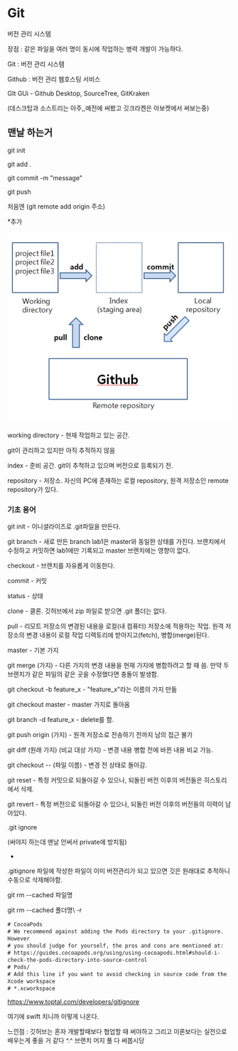 # Git

버전 관리 시스템

장점 : 같은 파일을 여러 명이 동시에 작업하는 병력 개발이 가능하다.

Git : 버전 관리 시스템

Github : 버전 관리 웹호스팅 서비스

GIt GUi - Github Desktop, SourceTree, GitKraken

(데스크탑과 소스트리는 아주,,예전에 써봤고 깃크라켄은 아보켓에서 써보는중)

## 맨날 하는거

git init

git add .

git commit -m "message"

git push

처음엔 (git remote add origin 주소)

*추가

![ex_screenshot](./flow.png)

working directory - 현재 작업하고 있는 공간.

git이 관리하고 있지만 아직 추적하지 않음

index - 준비 공간. git이 추척하고 있으며 버전으로 등록되기 전.

repository - 저장소. 자신의 PC에 존재하는 로컬 repository, 원격 저장소인 remote repository가 있다.

### 기초 용어

git init - 이니셜라이즈로 .git파일을 만든다.

git branch - 새로 만든 branch lab1은 master와 동일한 상태를 가진다. 브랜치에서 수정하고 커밋하면 lab1에만 기록되고 master 브랜치에는 영향이 없다.

checkout - 브랜치를 자유롭게 이동한다.

commit - 커밋

status - 상태

clone - 클론. 깃허브에서 zip 파일로 받으면 .git 폴더는 없다.

pull - 리모트 저장소의 변경된 내용을 로컬(내 컴퓨터) 저장소에 적용하는 작업. 원격 저장소의 변경 내용이 로컬 작업 디렉토리에 받아지고(fetch), 병합(merge)된다.

master - 기본 가지

git merge (가지) - 다른 가지의 변경 내용을 현재 가지에 병합하려고 할 때 씀. 만약 두 브랜치가 같은 파일의 같은 곳을 수정했다면 충돌이 발생함.



git checkout -b feature_x - "feature_x"라는 이름의 가지 만듦

git checkout master - master 가지로 돌아옴

git branch -d feature_x - delete를 함.

git push origin (가지) - 원격 저장소로 전송하기 전까지 남의 접근 불가

git diff (원래 가지) (비교 대상 가지) - 변경 내용 병합 전에 바뀐 내용 비교 가능.

git checkout -- (파일 이름) - 변경 전 상태로 돌아감.

git reset - 특정 커밋으로 되돌아갈 수 있으나, 되돌린 버전 이후의 버전들은 히스토리에서 삭제.

git revert - 특정 버전으로 되돌아갈 수 있으나, 되돌린 버전 이후의 버전들의 이력이 남아있다.



.git ignore

(써야지 하는데 맨날 안써서 private에 방치됨)

*

.gitignore 파일에 작성한 파일이 이미 버전관리가 되고 있으면 깃은 원래대로 추적하니 수동으로 삭제해야함.

git rm --cached 파일명

git rm --cached 폴더명\ -r

```
# CocoaPods
# We recommend against adding the Pods directory to your .gitignore. However
# you should judge for yourself, the pros and cons are mentioned at:
# https://guides.cocoapods.org/using/using-cocoapods.html#should-i-check-the-pods-directory-into-source-control
# Pods/
# Add this line if you want to avoid checking in source code from the Xcode workspace
# *.xcworkspace
```

https://www.toptal.com/developers/gitignore

여기에 swift 치니까 이렇게 나온다.



느낀점 : 깃허브는 혼자 개발할때보다 협업할 때 써야하고 그리고 이론보다는 실전으로 배우는게 좋을 거 같다 ^.^ 브랜치 머지 풀 다 써봅시당